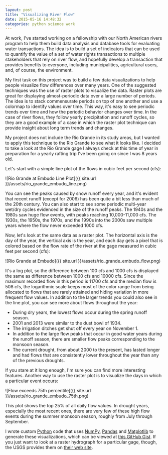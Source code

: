 ```yaml
---
layout: post
title: "Visualizing River Flow"
date: 2015-05-16 14:48:32
categories: python science work
---
```


At work, I've started working on a fellowship with our North American rivers
program to help them build data analysis and database tools for evaluating
water transactions. The idea is to build a set of indicators that can be used
to quantify the value of a set of water rights transactions to multiple
stakeholders that rely on river flow, and hopefully develop a transaction that
provides benefits to everyone, including municipalities, agricultural users,
and, of course, the environment.

My first task on this project was to build a few data visualizations to help
people visualize flow differences over many years. One of the suggested
techniques was the use of raster plots to visualize the data. Raster plots are
great for displaying almost-periodic data over a large number of periods. The
idea is to stack commensurate periods on top of one another and use a colormap
to identify values over time. This way, it's easy to see periodic trends over
time and how the periodic behavior changes over time. In the case of river
flows, they follow yearly precipitation and runoff cycles, so they are a
good example of a case in which the raster plot technique can provide
insight about long term trends and changes.

My project does not include the Rio Grande in its study areas, but I wanted to
apply this technique to the Rio Grande to see what it looks like. I decided to
take a look at the Rio Grande gage I always check at this time of year in
preparation for a yearly rafting trip I've been going on since I was 8 years
old.

Let's start with a simple line plot of the flows in cubic feet per second (cfs):

![Rio Grande at Embudo Line Plot]({{ site.url }}/assets/rio_grande_embudo_line.png)

You can see the peaks caused by snow runoff every year, and it's evident that
recent runoff (except for 2006) has been quite a bit less than much of the 20th
century. You can also start to see some periodic multi-year wet/dry cycles
evidenced in the size of the runoff peaks. The 1940s and the 1980s saw huge
flow events, with peaks reaching 10,000-11,000 cfs. The 1930s, the 1950s, the
1970s, and the 1990s into the 2000s saw multiple years where the flow never
exceeded 1000 cfs.

Now, let's look at the same data as a raster plot. The horizontal axis is the
day of the year, the vertical axis is the year, and each day gets a pixel that
is colored based on the flow rate of the river at the gage measured in cubic
feet per second (cfs):

![Rio Grande at Embudo]({{ site.url }}/assets/rio_grande_embudo_flow.png)

It's a log plot, so the difference between 100 cfs and 1000 cfs is displayed
the same as difference between 1000 cfs and 10000 cfs. Since the maximum
recorded flow in this period is 11700 cfs and the median flow is 508 cfs, the
logarithmic scale keeps most of the color range from being allocated to flows
that are rarely attained and hiding variation in more frequent flow values. In
addition to the larger trends you could also see in the line plot, you can see
more about flows throughout the year:

* During dry years, the lowest flows occur during the spring runoff season.
* 2001 and 2013 were similar to the dust bowl of 1934.
* The irrigation ditches get shut off every year on November 1.
* In addition to the large flow peaks that occur in good water years during the
  runoff season, there are smaller flow peaks corresponding to the monsoon
  season.
* The current drought, from about 2000 to the present, has lasted longer and
  had flows that are consistently lower throughout the year than any of the
  previous droughts.

If you stare at it long enough, I'm sure you can find more interesting
features. Another way to use the raster plot is to visualize the days in
which a particular event occurs:

![Flow exceeds 75th percentile]({{ site.url }}/assets/rio_grande_embudo_75th.png)

This plot shows the top 25% of all daily flow values. In drought years,
especially the most recent ones, there are very few of these high flow events
during the summer monsoon season, roughly from July through September. 

I wrote custom [Python](http://www.python.org) code that uses
[NumPy](http://numpy.org), [Pandas](http://pandas.pydata.org) and
[Matplotlib](http://matplotlib.org) to generate these visualizations,
which can be viewed at 
[this GitHub Gist](https://gist.github.com/wdicharry/b549bc3b278456121700).
 If you just want to look at a raster hydrograph for a particular gage, though,
the USGS provides them on
[their web site](http://waterwatch.usgs.gov/?id=wwchart_rastergraph).

